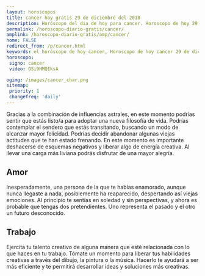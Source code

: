 ```yaml
---
layout: horoscopos
title: cancer hoy gratis 29 de diciembre del 2018 
description: Horóscopo del dia de hoy para cancer. Horoscopo de hoy 29 de diciembre del 2018. Las predicciones de amor, trabajo, vida personal gratis.
permalink: /horoscopo-diario-gratis/cancer/
amplink: /horoscopo-diario-gratis/amp/cancer/
home: FALSE
redirect_from: /p/cancer.html
keywords: el horóscopo de hoy cancer, Horoscopo de hoy cancer 29 de diciembre del 2018,horóscopo del día,horoscopo del dia de hoy,horoscopo de hoy,horoscopo de hoy cancer,cancer hoy,signos zodiacales,horóscopo de hoy,horoscopos de hoy,horoscopo cancer hoy,horoscopo de cancer de hoy,horóscopo de hoy cancer,horoscopos,cancer de hoy,los horoscopos de hoy,cancer de hoy,cancer 29 de diciembre del 2018,signos zodiacales 2018, el horoscopo de hoy
horoscopo:
 signo: cancer
 video: OSi9HMQIksA

ogimg: /images/cancer_char.png
sitemap:
 priority: 1
 changefreq: 'daily'
---
```



Gracias a la combinación de influencias astrales, en este momento podrías sentir que estás listo/a para adoptar una nueva filosofía de vida. Podrías contemplar el sendero que estás transitando, buscando un modo de alcanzar mayor felicidad. Podrías decidir abandonar algunas viejas actitudes que te han estado frenando. En este momento es importante deshacerse de esquemas negativos y liberar algo de energía creativa. Al llevar una carga más liviana podrás disfrutar de una mayor alegría.

## Amor

Inesperadamente, una persona de la que te habías enamorado, aunque nunca llegaste a nada, posiblemente ha reaparecido, despertando así viejas emociones. Al principio te sentías en soledad y sin perspectivas, y ahora es probable que tengas dos pretendientes. Uno representa el pasado y el otro un futuro desconocido.

## Trabajo

Ejercita tu talento creativo de alguna manera que esté relacionada con lo que haces en tu trabajo. Tómate un momento para liberar tus habilidades creativas a través del dibujo, la pintura o la música. Hacerlo te ayudará a ser más eficiente y te permitirá desarrollar ideas y soluciones más creativas.